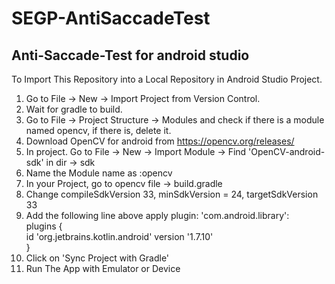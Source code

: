 # SEGP-AntiSaccadeTest
## Anti-Saccade-Test for android studio  
To Import This Repository into a Local Repository in Android Studio Project.  
1) Go to File -> New -> Import Project from Version Control.  
2) Wait for gradle to build.  
3) Go to File -> Project Structure -> Modules and check if there is a module named opencv, if there is, delete it.  
4) Download OpenCV for android from https://opencv.org/releases/ 
5) In project. Go to File -> New -> Import Module -> Find 'OpenCV-android-sdk' in dir -> sdk  
6) Name the Module name as :opencv  
7) In your Project, go to opencv file -> build.gradle  
8) Change compileSdkVersion 33, minSdkVersion = 24, targetSdkVersion 33  
9) Add the following line above apply plugin: 'com.android.library':   
plugins {  
    id 'org.jetbrains.kotlin.android' version '1.7.10'  
}  
10) Click on 'Sync Project with Gradle'  
11) Run The App with Emulator or Device
